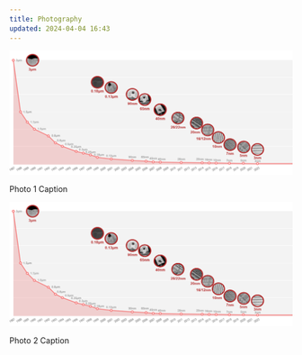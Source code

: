 ```yaml
---
title: Photography
updated: 2024-04-04 16:43
---
```


<!-- <div class="photo-gallery"> -->

<div class="photo">

![Photo Title 1](/images/TSM/TSM-nm.png "Photo 1 Caption")

Photo 1 Caption

</div>

<div class="photo">

![Photo Title 2](/images/TSM/TSM-nm.png "Photo 2 Caption")

Photo 2 Caption

</div>

<!-- Repeat for more photos -->

</div>